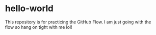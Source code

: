 # hello-world
This repository is for practicing the GitHub Flow.
I am just going with the flow so hang on tight with me lol! 
